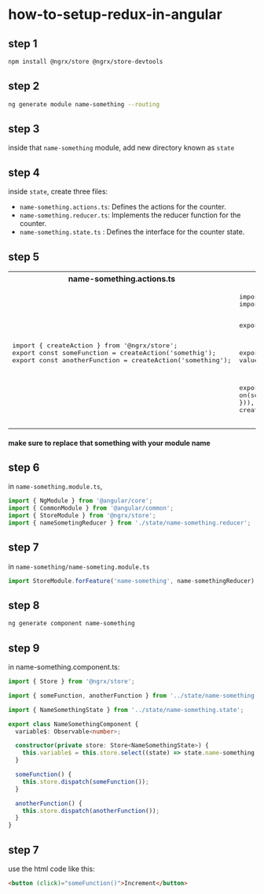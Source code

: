 # how-to-setup-redux-in-angular
## step 1
```bash
npm install @ngrx/store @ngrx/store-devtools
```
## step 2
```bash
ng generate module name-something --routing
```
## step 3
inside that `name-something` module, add new directory known as `state`
## step 4
inside `state`, create three files:
- `name-something.actions.ts`: Defines the actions for the counter.
- `name-something.reducer.ts`: Implements the reducer function for the counter.
- `name-something.state.ts`  : Defines the interface for the counter state.
## step 5

<table>
  <tr>
    <th>name-something.actions.ts</th>
    <th>name-something.reducer.ts</th>
    <th>name-something.state.ts</th>
  </tr>
  <tr>
    <td>
      <pre>
import { createAction } from '@ngrx/store';
export const someFunction = createAction('somethig');
export const anotherFunction = createAction('something');
      </pre>
    </td>
    <td>
      <pre>
import { createReducer, on } from '@ngrx/store';
import { someFunction, anotherFunction } from './name-something.actions';

export interface NameSomethingState {
  variable: any;
}

export const initialState: NameSomethingState = {
  variable: 'any value',
};

export const nameSomethingReducer = createReducer(
  initialState,
  on(someFunction, (state) => ({ variable: 'some function is executed' })),
  on(anotherFunction, (state) => ({ variable: 'another function is created' })),
);
      </pre>
    </td>
    <td>
      <pre>
export interface NameSomethingState {
  variable: any;
}
      </pre>
    </td>
  </tr>
</table>

#### make sure to replace that something with your module name

## step 6

in `name-something.module.ts`, 

```ts
import { NgModule } from '@angular/core';
import { CommonModule } from '@angular/common';
import { StoreModule } from '@ngrx/store';
import { nameSometingReducer } from './state/name-something.reducer';
```

## step 7
in `name-something/name-someting.module.ts`
```ts
import StoreModule.forFeature('name-something', name-somethingReducer) in the ng module located .
```
## step 8

```bash
ng generate component name-something
```

## step 9
in name-something.component.ts:
```ts
import { Store } from '@ngrx/store';
```
```ts
import { someFunction, anotherFunction } from '../state/name-something.actions';
```
```ts
import { NameSomethingState } from '../state/name-something.state';
```
```ts
export class NameSomethingComponent {
  variable$: Observable<number>;

  constructor(private store: Store<NameSomethingState>) {
    this.variable$ = this.store.select((state) => state.name-something.variable);
  }

  someFunction() {
    this.store.dispatch(someFunction());
  }

  anotherFunction() {
    this.store.dispatch(anotherFunction());
  }
}
```

## step 7
use the html code like this:

```html
<button (click)="someFunction()">Increment</button>
```
